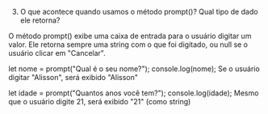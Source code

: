 3. O que acontece quando usamos o método prompt()? Qual tipo de dado ele retorna?

O método prompt() exibe uma caixa de entrada para o usuário digitar um valor. Ele retorna sempre uma string com o que foi digitado, ou null se o usuário clicar em "Cancelar". 

let nome = prompt("Qual é o seu nome?");
console.log(nome); Se o usuário digitar "Alisson", será exibido "Alisson"

let idade = prompt("Quantos anos você tem?");
console.log(idade); Mesmo que o usuário digite 21, será exibido "21" (como string)